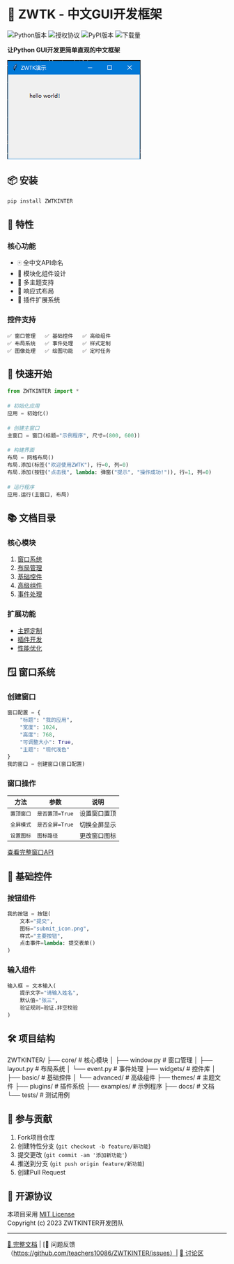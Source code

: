 # 🚀 ZWTK - 中文GUI开发框架

![Python版本](https://img.shields.io/badge/python-3.6%2B-blue)
![授权协议](https://img.shields.io/badge/license-MIT-green)
![PyPI版本](https://img.shields.io/pypi/v/ZWTKINTER)
![下载量](https://img.shields.io/pypi/dm/ZWTKINTER)

**让Python GUI开发更简单直观的中文框架**

[![演示截图](docs/screenshot.png)](demo.gif)

## 📦 安装

```bash
pip install ZWTKINTER
```

## 🎯 特性

### 核心功能
- 🀄 全中文API命名
- 🧩 模块化组件设计
- 🎨 多主题支持
- 📱 响应式布局
- 🔌 插件扩展系统

### 控件支持
```text
✅ 窗口管理   ✅ 基础控件   ✅ 高级组件
✅ 布局系统   ✅ 事件处理   ✅ 样式定制
✅ 图像处理   ✅ 绘图功能   ✅ 定时任务
```

## 🚀 快速开始

```python
from ZWTKINTER import *

# 初始化应用
应用 = 初始化()

# 创建主窗口
主窗口 = 窗口(标题="示例程序", 尺寸=(800, 600))

# 构建界面
布局 = 网格布局()
布局.添加(标签("欢迎使用ZWTK"), 行=0, 列=0)
布局.添加(按钮("点击我", lambda: 弹窗("提示", "操作成功!")), 行=1, 列=0)

# 运行程序
应用.运行(主窗口, 布局)
```

## 📚 文档目录

### 核心模块
1. [窗口系统](#窗口系统)
2. [布局管理](#布局管理)
3. [基础控件](#基础控件)
4. [高级组件](#高级组件)
5. [事件处理](#事件处理)

### 扩展功能
- [主题定制](#主题定制)
- [插件开发](#插件开发)
- [性能优化](#性能优化)

## 🪟 窗口系统

### 创建窗口
```python
窗口配置 = {
    "标题": "我的应用",
    "宽度": 1024,
    "高度": 768,
    "可调整大小": True,
    "主题": "现代浅色"
}
我的窗口 = 创建窗口(窗口配置)
```

### 窗口操作
| 方法                | 参数            | 说明                  |
|---------------------|-----------------|-----------------------|
| `置顶窗口`         | `是否置顶=True` | 设置窗口置顶          |
| `全屏模式`         | `是否全屏=True` | 切换全屏显示          |
| `设置图标`         | `图标路径`      | 更改窗口图标          |

[查看完整窗口API](#窗口系统)

## 🧩 基础控件

### 按钮组件
```python
我的按钮 = 按钮(
    文本="提交",
    图标="submit_icon.png",
    样式="主要按钮",
    点击事件=lambda: 提交表单()
)
```

### 输入组件
```python
输入框 = 文本输入(
    提示文字="请输入姓名",
    默认值="张三",
    验证规则=验证.非空校验
)
```

## 🛠️ 项目结构
ZWTKINTER/
├── core/ # 核心模块
│ ├── window.py # 窗口管理
│ ├── layout.py # 布局系统
│ └── event.py # 事件处理
├── widgets/ # 控件库
│ ├── basic/ # 基础控件
│ └── advanced/ # 高级组件
├── themes/ # 主题文件
├── plugins/ # 插件系统
├── examples/ # 示例程序
├── docs/ # 文档
└── tests/ # 测试用例
## 🤝 参与贡献

1. Fork项目仓库
2. 创建特性分支 (`git checkout -b feature/新功能`)
3. 提交更改 (`git commit -am '添加新功能'`)
4. 推送到分支 (`git push origin feature/新功能`)
5. 创建Pull Request

## 📜 开源协议

本项目采用 [MIT License](LICENSE)  
Copyright (c) 2023 ZWTKINTER开发团队

---

[📖 完整文档](https://zwtkinter.my) | 
[🐞 问题反馈（https://github.com/teachers10086/ZWTKINTER/issues）|
[💬 讨论区](https://github.com/zwtkinter/discussions)
